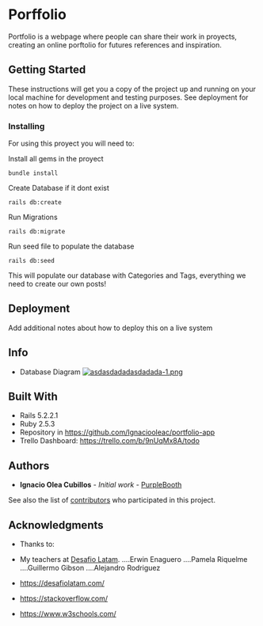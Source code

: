 # Porffolio

Portfolio is a webpage where people can share their work in proyects, creating
an online porftolio for futures references and inspiration.

## Getting Started

These instructions will get you a copy of the project up and running on your local machine for development and testing purposes. See deployment for notes on how to deploy the project on a live system.

### Installing
For using this proyect you will need to:

Install all gems in the proyect

```
bundle install
```

Create Database if it dont exist

```
rails db:create
```

Run Migrations

```
rails db:migrate
```

Run seed file to populate the database
```
rails db:seed
```

This will populate our database with Categories and Tags, everything we need to create our own posts!

## Deployment

Add additional notes about how to deploy this on a live system

## Info
* Database Diagram
[![asdasdadadasdadada-1.png](https://i.postimg.cc/C5Chn79z/asdasdadadasdadada-1.png)](https://postimg.cc/YL9KJ6rH)
## Built With

* Rails 5.2.2.1
* Ruby 2.5.3
* Repository in https://github.com/Ignaciooleac/portfolio-app
* Trello Dashboard: https://trello.com/b/9nUqMx8A/todo
## Authors

* **Ignacio Olea Cubillos** - *Initial work* - [PurpleBooth](https://github.com/Ignaciooleac)

See also the list of [contributors](https://github.com/Ignaciooleac/portfolio-app/graphs/contributors) who participated in this project.

## Acknowledgments

* Thanks to:
* My teachers at [Desafio Latam].
....Erwin Enaguero
....Pamela Riquelme
....Guillermo Gibson
....Alejandro Rodriguez

* https://desafiolatam.com/
* https://stackoverflow.com/
* https://www.w3schools.com/

[Desafio Latam]: https://desafiolatam.com/


